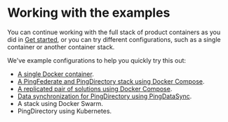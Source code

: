 # Working with the examples

You can continue working with the full stack of product containers as you did in [Get started](evaluate.md), or you can try different configurations, such as a single container or another container stack.

We've example configurations to help you quickly try this out:

 * [A single Docker container](deployStandalone.md).
 * [A PingFederate and PingDirectory stack using Docker Compose](deployCompose.md).
 * [A replicated pair of solutions using Docker Compose](deployReplication.md).
 * [Data synchronization for PingDirectory using PingDataSync](deploySync.md).
 * A stack using Docker Swarm.
 * PingDirectory using Kubernetes.

